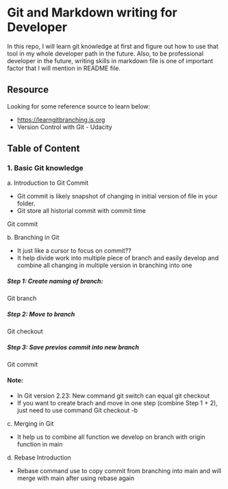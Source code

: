 # Git and Markdown writing for Developer
In this repo, I will learn git knowledge at first and figure out how to use that tool in my whole developer path in the future.
Also, to be professional developer in the future, writing skills in markdown file is one of important factor that I will mention in README file.
## Resource
Looking for some reference source to learn below:
- https://learngitbranching.js.org
- Version Control with Git - Udacity
## Table of Content

     
### 1. Basic Git knowledge
a. Introduction to Git Commit
- Git commit is likely snapshot of changing in initial version of file in your folder.
- Git store all historial commit with commit time

Git commit


b. Branching in Git
- It just like a cursor to focus on commit??
- It help divide work into multiple piece of branch and easily develop and combine all changing in multiple version in branching into one

##### Step 1: Create naming of branch:

Git branch <name-branch>

##### Step 2: Move to branch

Git checkout <name-branch>

##### Step 3: Save previos commit into new branch 

Git commit

#### Note: 
- In Git version 2.23: New command git switch can equal git checkout
- If you want to create brach and move in one step (combine Step 1 + 2), just need to use command 
Git checkout -b <name-branch>

c. Merging in Git
- It help us to combine all function we develop on branch with origin function in main



d. Rebase Introduction

- Rebase command use to copy commit from branching into main and will merge with main after using rebase again





